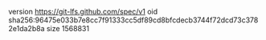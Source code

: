 version https://git-lfs.github.com/spec/v1
oid sha256:96475e033b7e8cc7f91333cc5df89cd8bfcdecb3744f72dcd73c3782e1da2b8a
size 1568831
